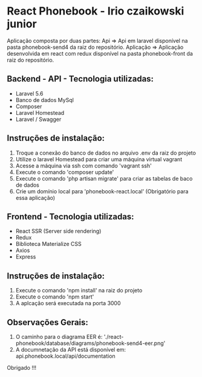 # React Phonebook - Irio czaikowski junior

Aplicação composta por duas partes:
Api => Api em laravel disponível na pasta phonebook-send4 da raiz do repositório.
Aplicação => Aplicação desenvolvida em react com redux disponível na pasta phonebook-front da raiz do repositório. 

## Backend - API - Tecnologia utilizadas:
- Laravel 5.6
- Banco de dados MySql
- Composer
- Laravel Homestead
- Laravel / Swagger

## Instruções de instalação:

1. Troque a conexão do banco de dados no arquivo .env da raiz do projeto
2. Utilize o laravel Homestead para criar uma máquina virtual vagrant
3. Acesse a máquina via ssh com comando 'vagrant ssh'
4. Execute o comando 'composer update'
5. Execute o comando 'php artisan migrate' para criar as tabelas de baco de dados
6. Crie um domínio local para 'phonebook-react.local' (Obrigatório para essa aplicação)

## Frontend - Tecnologia utilizadas:
- React SSR (Server side rendering)
- Redux
- Biblioteca Materialize CSS
- Axios
- Express

## Instruções de instalação:

1. Execute o comando 'npm install' na raiz do projeto
2. Execute o comando 'npm start'
3. A aplcação será executada na porta 3000

## Observações Gerais:
1. O caminho para o diagrama EER é: './react-phonebook/database/diagrams/phonebook-send4-eer.png'
2. A documnetação da API está disponível em: api.phonebook.local/api/documentation

Obrigado !!!
